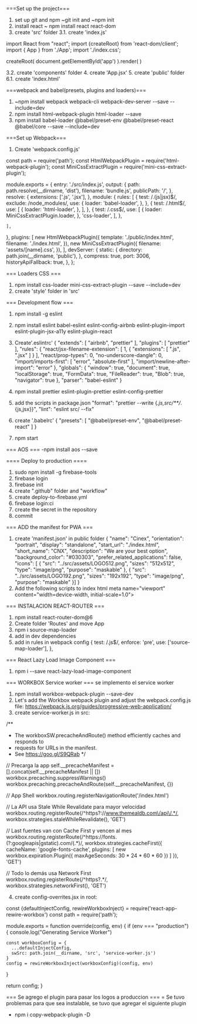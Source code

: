 ===Set up the project===

1. set up git and npm ~git init and ~npm init
2. install react ~ npm install react react-dom
3. create 'src' folder
3.1. create 'index.js'

import React from "react";
import {createRoot} from 'react-dom/client';
import { App } from './App';
import './index.css';

createRoot(
    document.getElementById('app')
    ).render(
        <App />
    )

3.2. create 'components' folder
4. create 'App.jsx'
5. create 'public' folder
6.1. create 'index.html'

<!DOCTYPE html>
<html lang="en">

<head>
  <meta charset="UTF-8">
  <meta http-equiv="X-UA-Compatible" content="IE=edge">
  <meta name="viewport" content="width=device-width, initial-scale=1.0">
  <script src="https://kit.fontawesome.com/f45136e1ae.js" crossorigin="anonymous"></script>
  <link
      rel="stylesheet"
      href="https://unpkg.com/leaflet@1.6.0/dist/leaflet.css"
      integrity="sha512-xwE/Az9zrjBIphAcBb3F6JVqxf46+CDLwfLMHloNu6KEQCAWi6HcDUbeOfBIptF7tcCzusKFjFw2yuvEpDL9wQ=="
      crossorigin=""
    />
  <title>title</title>
</head>

<body>
  <div id="app"></div>
</body>

</html>

===webpack and babel(presets, plugins and loaders)===
1. ~npm install webpack webpack-cli webpack-dev-server --save --include=dev
2. npm install html-webpack-plugin html-loader --save
3. npm install babel-loader @babel/preset-env @babel/preset-react @babel/core --save --include=dev

===Set up Webpack===
1. Create 'webpack.config.js'

const path = require('path');
const HtmlWebpackPlugin = require('html-webpack-plugin');
const MiniCssExtractPlugin = require('mini-css-extract-plugin');

module.exports = {
  entry: './src/index.js',
  output: {
    path: path.resolve(__dirname, 'dist'),
    filename: 'bundle.js',
    publicPath: '/',
  },
  resolve: {
    extensions: ['.js', '.jsx'],
  },
  module: {
    rules: [
      {
        test: /\.(js|jsx)$/,
        exclude: /node_modules/,
        use: {
          loader: 'babel-loader',
        },
      },
      {
        test: /\.html$/,
        use: [
          {
            loader: 'html-loader',
          },
        ],
      },
      {
        test: /\.css$/,
        use: [
          {
            loader: MiniCssExtractPlugin.loader,
          },
          'css-loader',
        ],
      },
      
    ],
  },
  plugins: [
    new HtmlWebpackPlugin({
      template: './public/index.html',
      filename: './index.html',
    }),
    new MiniCssExtractPlugin({
      filename: 'assets/[name].css',
    }),
  ],
  devServer: {
    static: {
      directory: path.join(__dirname, 'public'),
    },
    compress: true,
    port: 3006,
    historyApiFallback: true,
  },
};

=== Loaders CSS ===
1. npm install css-loader mini-css-extract-plugin --save --include=dev
2. create 'style' folder in 'src'

=== Development flow ===
1. npm install -g eslint
2. npm install eslint babel-eslint eslint-config-airbnb eslint-plugin-import eslint-plugin-jsx-a11y eslint-plugin-react
3. Create'.eslintrc'
{
    "extends": [
      "airbnb",
      "prettier"
    ],
    "plugins": [
      "prettier"
    ],
    "rules": {
      "react/jsx-filename-extension": [
        1,
        {
          "extensions": [
            ".js",
            ".jsx"
          ]
        }
      ],
      "react/prop-types": 0,
      "no-underscore-dangle": 0,
      "import/imports-first": [
        "error",
        "absolute-first"
      ],
      "import/newline-after-import": "error"
    },
    "globals": {
      "window": true,
      "document": true,
      "localStorage": true,
      "FormData": true,
      "FileReader": true,
      "Blob": true,
      "navigator": true
    },
    "parser": "babel-eslint"
  }

4. npm install prettier eslint-plugin-prettier eslint-config-prettier
5. add the scripts in package.json
"format": "prettier --write {*.js,src/**/*.{js,jsx}}",
    "lint": "eslint src/ --fix"
6. create '.babelrc'
{
    "presets": [
      "@babel/preset-env",
      "@babel/preset-react"
    ]
  }

7. npm start

=== AOS ===
-npm install aos --save

==== Deploy to production ====
1. sudo npm install -g firebase-tools
2. firebase login
3. firebase init
4. create ".github" folder and "workflow"
5. create deploy-to-firebase.yml
6. firebase login:ci
7. create the secret in the repository
8. commit

=== ADD the manifest for PWA ===
1. create 'manifest.json' in public folder
{
    "name": "Cinex",
    "orientation": "portrait",
    "display": "standalone",
    "start_url": "./index.html",
    "short_name": "CNX",
    "description": "We are your best option",
    "background_color": "#030303",
    "prefer_related_applications": false,
    "icons": [
      {
        "src": "../src/assets/LOGO512.png",
        "sizes": "512x512",
        "type": "image/png",
        "purpose": "maskable"
      },
      {
        "src": "../src/assets/LOGO192.png",
        "sizes": "192x192",
        "type": "image/png",
        "purpose": "maskable"
      }]
  }
  2.  Add the following scripts to index html
  meta name="viewport" content="width=device-width, initial-scale=1.0">
    <meta name="theme-color" content="black" />
    <meta name="apple-mobile-web-app-title" content="CNX" />
    <meta name="apple-mobile-web-app-capable" content="false" />
    <meta name="apple-mobile-web-app-status-bar-style" content="black" />
    <link rel="manifest" href="./manifest.json">
    <link rel="shortcut icon" href="../src/assets/LOGO192.png">
    <link rel="apple-touch-icon" href="../src/assets/LOGO512.png" />

  === INSTALACION REACT-ROUTER ===
  1. npm install react-router-dom@6
  2. Create folder 'Routes' and move App
  3. npm i source-map-loader
  4. add in dev dependencies
  5. add in rules in webpack config
  {
    test: /\.js$/,
    enforce: 'pre',
    use: ['source-map-loader'],
  },

  === React Lazy Load Image Component ===
  1. npm i --save react-lazy-load-image-component

  === WORKBOX Service worker ===
  se implemento el service worker
  1. npm install workbox-webpack-plugin --save-dev
  2.  Let's add the Workbox webpack plugin and adjust the webpack.config.js file:
    https://webpack.js.org/guides/progressive-web-application/
  3. create service-worker.js in src:

  /**
 * The workboxSW.precacheAndRoute() method efficiently caches and responds to
 * requests for URLs in the manifest.
 * See https://goo.gl/S9QRab
 */

// Precarga la app
self.__precacheManifest = [].concat(self.__precacheManifest || [])
workbox.precaching.suppressWarnings()
workbox.precaching.precacheAndRoute(self.__precacheManifest, {})

// App Shell
workbox.routing.registerNavigationRoute('/index.html')

// La API usa Stale While Revalidate para mayor velocidad
workbox.routing.registerRoute(/^https?:\/\/www.themealdb.com\/api\/.*/, workbox.strategies.staleWhileRevalidate(),
 'GET')

// Last fuentes van con Cache First y vencen al mes
workbox.routing.registerRoute(/^https:\/\/fonts.(?:googleapis|gstatic).com\/(.*)/, 
  workbox.strategies.cacheFirst({
    cacheName: 'google-fonts-cache',
    plugins: [
      new workbox.expiration.Plugin({
        maxAgeSeconds: 30 * 24 * 60 * 60
      })
    ]
  }),
  'GET')

// Todo lo demás usa Network First
workbox.routing.registerRoute(/^https?.*/,
  workbox.strategies.networkFirst(), 'GET')

  4. create config-overrites.jsx in root:

  const {defaultInjectConfig, rewireWorkboxInject} = require('react-app-rewire-workbox')
const path = require('path');

module.exports = function override(config, env) {
  if (env === "production") {
    console.log("Generating Service Worker")

    const workboxConfig = {
      ...defaultInjectConfig,
      swSrc: path.join(__dirname, 'src', 'service-worker.js')
    }
    config = rewireWorkboxInject(workboxConfig)(config, env)
  }

  return config;
}

=== Se agrego el plugin para pasar los logos a produccion ===
= Se tuvo problemas para que sea instalable, se tuvo que agregar el siguiente plugin
- npm i copy-webpack-plugin -D
